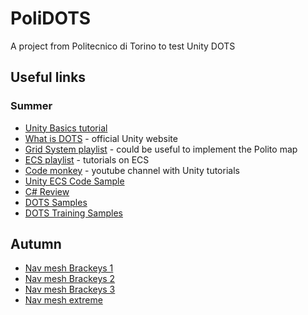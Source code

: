 # PoliDOTS

A project from Politecnico di Torino to test Unity DOTS

## Useful links

### Summer

- [Unity Basics tutorial](https://www.youtube.com/playlist?list=PLzDRvYVwl53vxdAPq8OznBAdjf0eeiipT)
- [What is DOTS](https://learn.unity.com/tutorial/what-is-dots-and-why-is-it-important#) - official Unity website
- [Grid System playlist](https://www.youtube.com/playlist?list=PLzDRvYVwl53uhO8yhqxcyjDImRjO9W722) - could be useful to implement the Polito map
- [ECS playlist](https://www.youtube.com/playlist?list=PLzDRvYVwl53s40yP5RQXitbT--IRcHqba) - tutorials on ECS
- [Code monkey](https://www.youtube.com/channel/UCFK6NCbuCIVzA6Yj1G_ZqCg) - youtube channel with Unity tutorials
- [Unity ECS Code Sample](https://github.com/Unity-Technologies/EntityComponentSystemSamples)
- [C# Review](https://www.youtube.com/playlist?list=PLzDRvYVwl53t2GGC4rV_AmH7vSvSqjVmz)
- [DOTS Samples](https://github.com/Unity-Technologies/DOTSSample)
- [DOTS Training Samples](https://github.com/Unity-Technologies/DOTS-training-samples)

## Autumn

- [Nav mesh Brackeys 1](https://youtu.be/CHV1ymlw-P8)
- [Nav mesh Brackeys 2](https://youtu.be/FkLJ45Pt-mY)
- [Nav mesh Brackeys 3](https://youtu.be/blPglabGueM)
- [Nav mesh extreme](https://www.youtube.com/watch?v=G9Otw12OUvE&ab)
